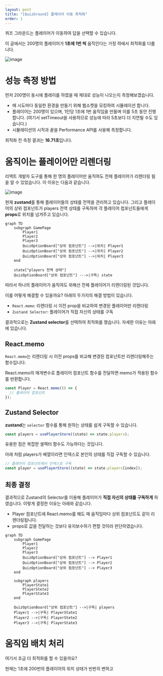 ```yaml
---
layout: post
title: "[QuizGround] 플레이어 이동 최적화"
order: 1
---
```


퀴즈 그라운드는 플레이어가 이동하여 답을 선택할 수 있습니다.

이 글에서는 200명의 플레이어가 **1초에 1번 씩** 움직인다는 가정 하에서 최적화를 다룹니다.

![image](https://github.com/user-attachments/assets/ee312051-8725-4bed-8914-710ccfed72b3)

# 성능 측정 방법

먼저 200명이 동시에 플레이를 하였을 때 제대로 성능이 나오는지 측정해보겠습니다.

- 매 시도마다 동일한 환경을 만들기 위해 웹소켓을 모킹하여 시뮬레이션 합니다.
- 플레이어는 200명이 있으며, 1인당 1초에 1번 움직임을 만들며 이를 5초 동안 진행합니다. (여기서 setTimeout을 사용하므로 성능에 따라 5초보다 더 지연될 수도 있습니다.)
- 시뮬레이션의 시작과 끝을 Performance API를 사용해 측정합니다.

최적화 전 측정 결과는 **16.71초**입니다.

# 움직이는 플레이어만 리렌더링

리액트 개발자 도구를 통해 한 명의 플레이어만 움직여도 전체 플레이어가 리렌더링 됨을 알 수 있었습니다. 이 이유는 다음과 같습니다.

![image](https://github.com/user-attachments/assets/c3effe02-b3ee-4492-8dd2-090a003ec124)

현재 **zustand**를 통해 플레이어들의 상태를 전역을 관리하고 있습니다. 그리고 플레이어의 상위 컴포넌트가 players 전역 상태를 구독하여 각 플레이어 컴포넌트들에게 **props**로 위치를 넘겨주고 있습니다.

```mermaid
graph TD
    subgraph GamePage
        Player1
        Player2
        Player3
        QuizOptionBoard["상위 컴포넌트"] -->|위치| Player1
        QuizOptionBoard["상위 컴포넌트"] -->|위치| Player2
        QuizOptionBoard["상위 컴포넌트"] -->|위치| Player3
    end

    state["players 전역 상태"]
    QuizOptionBoard["상위 컴포넌트"] --->|구독| state
```

따라서 하나의 플레이어가 움직여도 위해선 전체 플레이어가 리렌더링된 것입니다.

이를 어떻게 해결할 수 있을까요? 아래의 두가지의 해결 방법이 있습니다.

- `React.memo`: 리렌더링 시 이전 prop을 비교하여 변경된 플레이어만 리렌더링
- `Zustand Selector`: 플레이어가 직접 자신의 상태를 구독

결과적으로는 **Zustand selector**를 선택하여 최적화를 했습니다. 자세한 이유는 아래에 있습니다.

## React.memo

`React.memo`는 리렌더링 시 이전 props를 비교해 변경된 컴포넌트만 리렌더링해주는 함수입니다.

React.memo의 매개변수로 플레이어 컴포넌트 함수를 전달하면 memo가 적용된 함수를 반환합니다.

```js
const Player = React.memo(() => {
  // 플레이어 컴포넌트
});
```

## Zustand Selector

**zustand**는 `selector` 함수를 통해 원하는 상태를 쉽게 구독할 수 있습니다.

```js
const players = usePlayerStore((state) => state.players);
```

유용한 점은 복잡한 셀렉터 함수도 가능하다는 것입니다.

아래 처럼 players가 배열이라면 인덱스로 본인의 상태를 직접 구독할 수 있습니다.

```js
// 플레이어 컴포넌트에서 인덱스로 구독
const player = usePlayerStore((state) => state.players[index]);
```

## 최종 결정

결과적으로 Zustand의 Selector를 이용해 플레이어가 **직접 자신의 상태를 구독하게** 하였습니다. 이렇게 결정한 이유는 아래와 같습니다.

- Player 컴포넌트에 React.memo를 해도 매 움직임마다 상위 컴포넌트도 같이 리렌더링됩니다.
- props로 값을 전달하는 것보다 유지보수하기 편할 것이라 판단하였습니다.

```mermaid
graph TD
    subgraph GamePage
        Player1
        Player2
        Player3
        QuizOptionBoard["상위 컴포넌트"] --> Player1
        QuizOptionBoard["상위 컴포넌트"] --> Player2
        QuizOptionBoard["상위 컴포넌트"] --> Player3
    end

    subgraph players
        PlayerState1
        PlayerStete2
        PlayerState3
    end

    QuizOptionBoard["상위 컴포넌트"] -->|구독| players
    Player1 -->|구독| PlayerState1
    Player2 -->|구독| PlayerStete2
    Player3 -->|구독| PlayerState3
```

# 움직임 배치 처리

여기서 조금 더 최적화를 할 수 있을까요?

현재는 1초에 200번의 플레이어의 위치 상태가 빈번히 변하고
